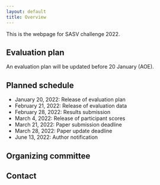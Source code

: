 ```yaml
---
layout: default
title: Overview
---
```


This is the webpage for SASV challenge 2022.

## Evaluation plan
An evaluation plan will be updated before 20 January (AOE).
## Planned schedule
- January 20, 2022: Release of evaluation plan
- February 21, 2022: Release of evaluation data
- February 28, 2022: Results submission
- March 4, 2022: Release of participant scores
- March 21, 2022: Paper submission deadline
- March 28, 2022: Paper update deadline
- June 13, 2022: Author notification

## Organizing committee

## Contact